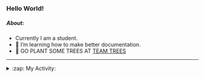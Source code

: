### Hello World!

##### About:
- Currently I am a student.
- 🌱 I’m learning how to make better documentation.
- 🌱 GO PLANT SOME TREES AT [TEAM TREES](https://teamtrees.org/)

---
<details>
  <summary>:zap: My Activity:</summary>
  
<!--START_SECTION:waka-->
![Code Time](http://img.shields.io/badge/Code%20Time-1%2C007%20hrs%2028%20mins-blue)

**I'm a Night 🦉** 

```text
🌞 Morning    94 commits     ███░░░░░░░░░░░░░░░░░░░░░░   13.39% 
🌆 Daytime    153 commits    █████░░░░░░░░░░░░░░░░░░░░   21.79% 
🌃 Evening    216 commits    ███████░░░░░░░░░░░░░░░░░░   30.77% 
🌙 Night      239 commits    ████████░░░░░░░░░░░░░░░░░   34.05%

```
📅 **I'm Most Productive on Tuesday** 

```text
Monday       105 commits    ███░░░░░░░░░░░░░░░░░░░░░░   14.96% 
Tuesday      133 commits    ████░░░░░░░░░░░░░░░░░░░░░   18.95% 
Wednesday    78 commits     ██░░░░░░░░░░░░░░░░░░░░░░░   11.11% 
Thursday     100 commits    ███░░░░░░░░░░░░░░░░░░░░░░   14.25% 
Friday       97 commits     ███░░░░░░░░░░░░░░░░░░░░░░   13.82% 
Saturday     81 commits     ███░░░░░░░░░░░░░░░░░░░░░░   11.54% 
Sunday       108 commits    ███░░░░░░░░░░░░░░░░░░░░░░   15.38%

```


📊 **This Week I Spent My Time On** 

```text
🔥 Editors: 
VS Code                  7 hrs 44 mins       █████████████████████████   100.0%

🐱‍💻 Projects: 
CSF22                    3 hrs 46 mins       ████████████░░░░░░░░░░░░░   48.72% 
praise-demo              2 hrs 16 mins       ███████░░░░░░░░░░░░░░░░░░   29.51% 
file-utils               1 hr 41 mins        █████░░░░░░░░░░░░░░░░░░░░   21.77%

```


 Last Updated on 21/01/2023 12:04:30 UTC
<!--END_SECTION:waka-->
</details>

